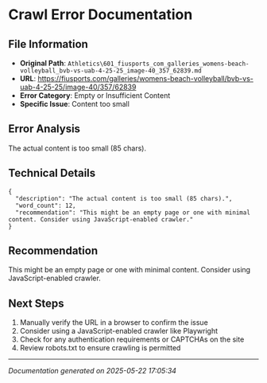 # Crawl Error Documentation

## File Information
- **Original Path**: `Athletics\601_fiusports_com_galleries_womens-beach-volleyball_bvb-vs-uab-4-25-25_image-40_357_62839.md`
- **URL**: https://fiusports.com/galleries/womens-beach-volleyball/bvb-vs-uab-4-25-25/image-40/357/62839
- **Error Category**: Empty or Insufficient Content
- **Specific Issue**: Content too small

## Error Analysis
The actual content is too small (85 chars).

## Technical Details
```
{
  "description": "The actual content is too small (85 chars).",
  "word_count": 12,
  "recommendation": "This might be an empty page or one with minimal content. Consider using JavaScript-enabled crawler."
}
```

## Recommendation
This might be an empty page or one with minimal content. Consider using JavaScript-enabled crawler.

## Next Steps
1. Manually verify the URL in a browser to confirm the issue
2. Consider using a JavaScript-enabled crawler like Playwright
3. Check for any authentication requirements or CAPTCHAs on the site
4. Review robots.txt to ensure crawling is permitted

---
*Documentation generated on 2025-05-22 17:05:34*
